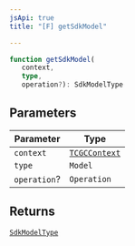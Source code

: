 ```yaml
---
jsApi: true
title: "[F] getSdkModel"

---
```

```ts
function getSdkModel(
   context, 
   type, 
   operation?): SdkModelType
```

## Parameters

| Parameter | Type |
| ------ | ------ |
| `context` | [`TCGCContext`](../interfaces/TCGCContext.md) |
| `type` | `Model` |
| `operation`? | `Operation` |

## Returns

[`SdkModelType`](../interfaces/SdkModelType.md)
